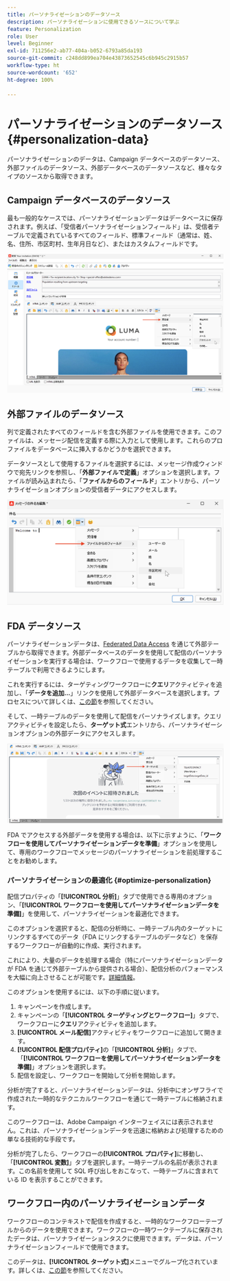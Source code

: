 ```yaml
---
title: パーソナライゼーションのデータソース
description: パーソナライゼーションに使用できるソースについて学ぶ
feature: Personalization
role: User
level: Beginner
exl-id: 711256e2-ab77-404a-b052-6793a85da193
source-git-commit: c248dd899ea704e43873652545c6b945c2915b57
workflow-type: ht
source-wordcount: '652'
ht-degree: 100%

---
```


# パーソナライゼーションのデータソース{#personalization-data}

パーソナライゼーションのデータは、Campaign データベースのデータソース、外部ファイルのデータソース、外部データベースのデータソースなど、様々なタイプのソースから取得できます。

## Campaign データベースのデータソース

最も一般的なケースでは、パーソナライゼーションデータはデータベースに保存されます。例えば、「受信者パーソナライゼーションフィールド」は、受信者テーブルで定義されているすべてのフィールド、標準フィールド（通常は、姓、名、住所、市区町村、生年月日など）、またはカスタムフィールドです。

![メールの Campaign パーソナライゼーションフィールド](assets/perso-campaign-datasource.png)


## 外部ファイルのデータソース

列で定義されたすべてのフィールドを含む外部ファイルを使用できます。このファイルは、メッセージ配信を定義する際に入力として使用します。これらのプロファイルをデータベースに挿入するかどうかを選択できます。

データソースとして使用するファイルを選択するには、メッセージ作成ウィンドウで宛先リンクを参照し、「**外部ファイルで定義**」オプションを選択します。ファイルが読み込まれたら、「**ファイルからのフィールド**」エントリから、パーソナライゼーションオプションの受信者データにアクセスします。

![ファイルからのパーソナライゼーションデータ](assets/perso-from-file.png)


## FDA データソース

パーソナライゼーションデータは、[Federated Data Access](../connect/fda.md) を通じて外部テーブルから取得できます。外部データベースのデータを使用して配信のパーソナライゼーションを実行する場合は、ワークフローで使用するデータを収集して一時テーブルで利用できるようにします。

これを実行するには、ターゲティングワークフローに&#x200B;**クエリ**&#x200B;アクティビティを追加し、「**データを追加...**」リンクを使用して外部データベースを選択します。プロセスについて詳しくは、[この節](../../automation/workflow/query.md#adding-data)を参照してください。

そして、一時テーブルのデータを使用して配信をパーソナライズします。クエリアクティビティを設定したら、**ターゲット式**&#x200B;エントリから、パーソナライゼーションオプションの外部データにアクセスします。

![外部データベースからのパーソナライゼーションデータ](assets/perso-external-db.png)

FDA でアクセスする外部データを使用する場合は、以下に示すように、「**ワークフローを使用してパーソナライゼーションデータを準備**」オプションを使用して、専用のワークフローでメッセージのパーソナライゼーションを前処理することをお勧めします。

### パーソナライゼーションの最適化 {#optimize-personalization}

配信プロパティの「**[!UICONTROL 分析]**」タブで使用できる専用のオプション、「**[!UICONTROL ワークフローを使用してパーソナライゼーションデータを準備]**」を使用して、パーソナライゼーションを最適化できます。

このオプションを選択すると、配信の分析時に、一時テーブル内のターゲットにリンクするすべてのデータ（FDA にリンクするテーブルのデータなど）を保存するワークフローが自動的に作成、実行されます。

これにより、大量のデータを処理する場合（特にパーソナライゼーションデータが FDA を通じて外部テーブルから提供される場合）、配信分析のパフォーマンスを大幅に向上させることが可能です。[詳細情報](../connect/fda.md)。

このオプションを使用するには、以下の手順に従います。

1. キャンペーンを作成します。
1. キャンペーンの「**[!UICONTROL ターゲティングとワークフロー]**」タブで、ワークフローに&#x200B;**クエリ**&#x200B;アクティビティを追加します。
1. **[!UICONTROL メール配信]**&#x200B;アクティビティをワークフローに追加して開きます。
1. **[!UICONTROL 配信プロパティ]**&#x200B;の「**[!UICONTROL 分析]**」タブで、「**[!UICONTROL ワークフローを使用してパーソナライゼーションデータを準備]**」オプションを選択します。
1. 配信を設定し、ワークフローを開始して分析を開始します。

分析が完了すると、パーソナライゼーションデータは、分析中にオンザフライで作成された一時的なテクニカルワークフローを通じて一時テーブルに格納されます。

このワークフローは、Adobe Campaign インターフェイスには表示されません。これは、パーソナライゼーションデータを迅速に格納および処理するための単なる技術的な手段です。

分析が完了したら、ワークフローの&#x200B;**[!UICONTROL プロパティ]**&#x200B;に移動し、「**[!UICONTROL 変数]**」タブを選択します。一時テーブルの名前が表示されます。この名前を使用して SQL 呼び出しをおこなって、一時テーブルに含まれている ID を表示することができます。

## ワークフロー内のパーソナライゼーションデータ

ワークフローのコンテキストで配信を作成すると、一時的なワークフローテーブルからのデータを使用できます。ワークフローの一時ワークテーブルに保存されたデータは、パーソナライゼーションタスクに使用できます。データは、パーソナライゼーションフィールドで使用できます。

このデータは、**[!UICONTROL ターゲット式]**&#x200B;メニューでグループ化されています。詳しくは、[この節](../../automation/workflow/use-workflow-data.md#target-data)を参照してください。
